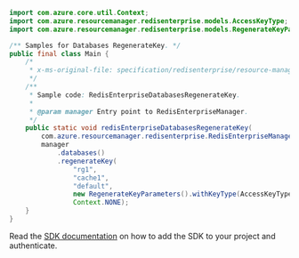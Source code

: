 ```java
import com.azure.core.util.Context;
import com.azure.resourcemanager.redisenterprise.models.AccessKeyType;
import com.azure.resourcemanager.redisenterprise.models.RegenerateKeyParameters;

/** Samples for Databases RegenerateKey. */
public final class Main {
    /*
     * x-ms-original-file: specification/redisenterprise/resource-manager/Microsoft.Cache/stable/2022-01-01/examples/RedisEnterpriseDatabasesRegenerateKey.json
     */
    /**
     * Sample code: RedisEnterpriseDatabasesRegenerateKey.
     *
     * @param manager Entry point to RedisEnterpriseManager.
     */
    public static void redisEnterpriseDatabasesRegenerateKey(
        com.azure.resourcemanager.redisenterprise.RedisEnterpriseManager manager) {
        manager
            .databases()
            .regenerateKey(
                "rg1",
                "cache1",
                "default",
                new RegenerateKeyParameters().withKeyType(AccessKeyType.PRIMARY),
                Context.NONE);
    }
}
```

Read the [SDK documentation](https://github.com/Azure/azure-sdk-for-java/blob/azure-resourcemanager-redisenterprise_1.1.0-beta.1/sdk/redisenterprise/azure-resourcemanager-redisenterprise/README.md) on how to add the SDK to your project and authenticate.

